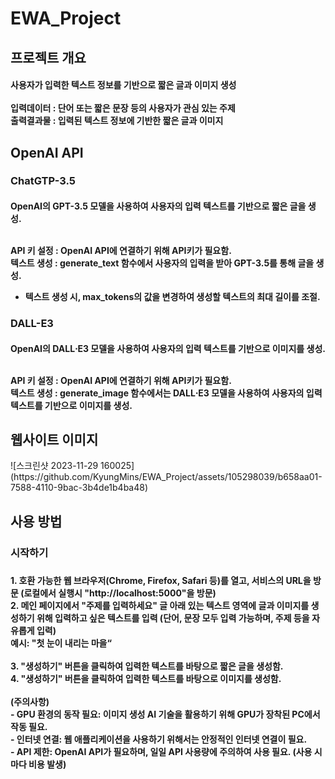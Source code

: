 # EWA_Project
<h2>프로젝트 개요</h2>
<h4>사용자가 입력한 텍스트 정보를 기반으로 짧은 글과 이미지 생성<br><br>
입력데이터 : 단어 또는 짧은 문장 등의 사용자가 관심 있는 주제<br>
출력결과물 : 입력된 텍스트 정보에 기반한 짧은 글과 이미지 </h4>
<h2>OpenAI API</h2>
<h3>ChatGTP-3.5</h3>
<h4>OpenAI의 GPT-3.5 모델을 사용하여 사용자의 입력 텍스트를 기반으로 짧은 글을 생성.<br><br>

API 키 설정 : OpenAI API에 연결하기 위해 API키가 필요함.<br>
텍스트 생성 : generate_text 함수에서 사용자의 입력을 받아 GPT-3.5를 통해 글을 생성.
* 텍스트 생성 시, max_tokens의 값을 변경하여 생성할 텍스트의 최대 길이를 조절.</h4>

<h3>DALL-E3</h3>
<h4>OpenAI의  DALL⋅E3 모델을 사용하여 사용자의 입력 텍스트를 기반으로 이미지를 생성.<br><br>

API 키 설정 : OpenAI API에 연결하기 위해 API키가 필요함.<br>
텍스트 생성 : generate_image 함수에서는 DALL⋅E3 모델을 사용하여 사용자의 입력 텍스트를 기반으로 이미지를 생성.</h4>

<h2>웹사이트 이미지</h2>
![스크린샷 2023-11-29 160025](https://github.com/KyungMins/EWA_Project/assets/105298039/b658aa01-7588-4110-9bac-3b4de1b4ba48)

<h2>사용 방법</h2>
<h3>시작하기<h3>
<h4>1. 호환 가능한 웹 브라우저(Chrome, Firefox, Safari 등)를 열고, 서비스의 URL을 방문 (로컬에서 실행시 "http://localhost:5000"을 방문)<br>
2. 메인 페이지에서 "주제를 입력하세요" 글 아래 있는 텍스트 영역에 글과 이미지를 생성하기 위해 입력하고 싶은 텍스트를 입력 (단어, 문장 모두 입력 가능하며, 주제 등을 자유롭게 입력)<br>
예시: "첫 눈이 내리는 마을“
<br><br>
3. "생성하기" 버튼을 클릭하여 입력한 텍스트를 바탕으로 짧은 글을 생성함.<br>
4. "생성하기" 버튼을 클릭하여 입력한 텍스트를 바탕으로 이미지를 생성함.
<br><br>
(주의사항)<br>
- GPU 환경의 동작 필요: 이미지 생성 AI 기술을 활용하기 위해 GPU가 장착된 PC에서 작동 필요. <br>
- 인터넷 연결: 웹 애플리케이션을 사용하기 위해서는 안정적인 인터넷 연결이 필요. <br>
- API 제한: OpenAI API가 필요하며, 일일 API 사용량에 주의하여 사용 필요. (사용 시마다 비용 발생)</h4>
